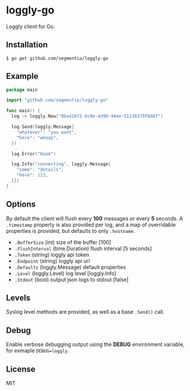 # loggly-go

  Loggly client for Go.

## Installation

    $ go get github.com/segmentio/loggly-go

## Example

```go
package main

import "github.com/segmentio/loggly-go"

func main() {
  log := loggly.New("8bad16f2-6c0e-4d90-944e-51238379f8d47")

  log.Send(loggly.Message{
    "whatever": "you want",
    "here": "whoop",
  })

  log.Error("boom")

  log.Info("connecting", loggly.Message{
    "some": "details",
    "here": 123,
  }})
}
```

## Options

  By default the client will flush every __100__ messages _or_ every __5__ seconds. A `.timestamp` property is also provided per log, and a map of overridable properties is provided, but defaults to only `.hostname`.

 - `.BufferSize` (int) size of the buffer [100]
 - `.FlushInterval` (time.Duration) flush interval [5 seconds]
 - `.Token` (string) loggly api token
 - `.Endpoint` (string) loggly api url
 - `.Defaults` (loggly.Message) default properties
 - `.Level` (loggly.Level) log level [loggly.Info]
 - `.Stdout` (bool) output json logs to stdout [false]

## Levels

 Syslog level methods are provided, as well
 as a base `.Send()` call.

## Debug

 Enable verbose debugging output using the __DEBUG__ environment variable, for exmaple `DEBUG=loggly`.

## License

 MIT
